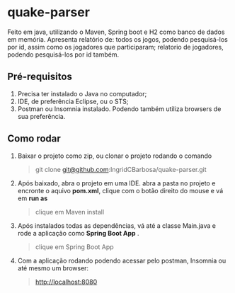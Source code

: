 # quake-parser
Feito em java, utilizando o Maven, Spring boot e H2 como banco de dados em memória. 
Apresenta relatório de: todos os jogos, podendo pesquisá-los por id, assim como os jogadores que participaram; relatorio de jogadores, podendo pesquisá-los por id também.

## Pré-requisitos

 1. Precisa ter instalado o Java no computador;
 2. IDE, de preferência Eclipse, ou o STS;
 3. Postman ou Insomnia instalado. Podendo também utiliza browsers de sua preferência. 

## Como rodar

1. Baixar o projeto como zip, ou clonar o projeto rodando o comando

   > git clone git@github.com:IngridCBarbosa/quake-parser.git
 
2. Após baixado, abra o projeto em uma IDE. abra a pasta no projeto e encronte o aquivo **pom.xml**, clique com o botão direito do mouse e vá em **run as**

   > clique em Maven install
 
3. Após instalados todas as dependências, vá até a classe Main.java e rode a aplicação como **Spring Boot App** .

   > clique em Spring Boot App
   
4. Com a aplicação rodando podendo acessar pelo postman, Insomnia ou até mesmo um browser:
 
   > [http://localhost:8080](http://localhost:8080)
 
 
